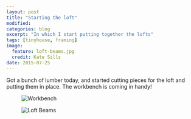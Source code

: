 ```yaml
---
layout: post
title: "Starting the loft"
modified:
categories: blog
excerpt: "In which I start putting together the lofts"
tags: [tinyhouse, framing]
image:
  feature: loft-beams.jpg
  credit: Kate Sills
date: 2015-07-25
---
```


Got a bunch of lumber today, and started cutting pieces for the loft and putting them in place. The workbench is coming in handy!

<figure>
	<img src="{{ site.url }}/images/workbench-with-miter-saw.jpg" alt="Workbench">
</figure>

<figure>
	<img src="{{ site.url }}/images/loft-beams-square.jpg" alt="Loft Beams">
</figure>




















